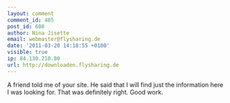 ```yaml
---
layout: comment
comment_id: 485
post_id: 608
author: Nina Jisette
email: webmaster@flysharing.de
date: '2011-03-20 14:18:55 +0100'
visible: true
ip: 84.130.210.80
url: http://downloaden.flysharing.de
---
```

A friend told me of your site. He said that I will find just the information here I was looking for. That was definitely right. Good work.
